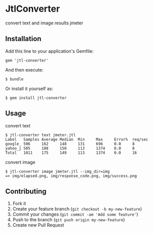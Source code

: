 # JtlConverter

convert text and image results jmeter

## Installation

Add this line to your application's Gemfile:

    gem 'jtl-converter'

And then execute:

    $ bundle

Or install it yourself as:

    $ gem install jtl-converter

## Usage

convert text

    $ jtl-converter text jmeter.jtl
    Label   Samples Average Median  Min     Max     Error%  req/sec
    google_ 506     162     148     131     696     0.0     8
    yahoo_j 505     188     150     113     1374    0.0     8
    Total   1011    175     149     113     1374    0.0     16

convert image

    $ jtl-converter image jmeter.jtl --img_dir=img
    => img/elapsed.png, img/response_code.png, img/success.png

## Contributing

1. Fork it
2. Create your feature branch (`git checkout -b my-new-feature`)
3. Commit your changes (`git commit -am 'Add some feature'`)
4. Push to the branch (`git push origin my-new-feature`)
5. Create new Pull Request
